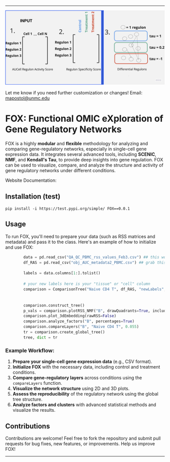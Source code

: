 
---
![alt text](docs/image_cover.jpg)

Let me know if you need further customization or changes! Email: mapostol@unmc.edu

# FOX: **F**unctional OMIC  e**X**ploration of Gene Regulatory Networks

FOX is a highly **modular** and **flexible** methodology for analyzing and comparing gene-regulatory networks, especially in single-cell gene expression data. It integrates several advanced tools, including **SCENIC**, **NMF**, and **Kendall's Tau**, to provide deep insights into gene regulation. FOX can be used to visualize, compare, and analyze the structure and activity of gene regulatory networks under different conditions.

Website Documentation: 

## Installation (test)

	pip install -i https://test.pypi.org/simple/ FOX==0.0.1

## Usage

To run FOX, you'll need to prepare your data (such as RSS matrices and metadata) and pass it to the class. Here's an example of how to initialize and use FOX:

```python
        data = pd.read_csv("QA_QC_PBMC_rss_values_Feb3.csv") ## this would be one comparison (RSS)
        df_RAS = pd.read_csv("obj_AUC_metadata2_PBMC.csv") ## grab this from your SCENIC stuff, include ALL METADATA AUC AND cellLabels

        labels = data.columns[1:].tolist()

        # your new labels here is your "tissue" or "cell" column
        comparison = ComparisonTree("Naive CD4 T", df_RAS, "newLabels", data, labels, "Unnamed: 0", "3.5_AUCellThresholds_Info_PVMC_QA_QC.tsv")


        comparison.construct_tree() 
        p_vals = comparison.plotRSS_NMF("B", drawQuadrants=True, include_pvals=True)
        comparison.plot_3dEmbedding(rawRSS=False)
        comparison.analyze_factors("B", percentages=True)
        comparison.compareLayers("B", "Naive CD4 T", 0.055)
        tr = comparison.create_global_tree()
        tree, dict = tr

```


### Example Workflow:
1. **Prepare your single-cell gene expression data** (e.g., CSV format).
2. **Initialize FOX** with the necessary data, including control and treatment conditions.
3. **Compare gene-regulatory layers** across conditions using the `compareLayers` function.
4. **Visualize the network structure** using 2D and 3D plots.
5. **Assess the reproducibility** of the regulatory network using the global tree structure.
6. **Analyze factors and clusters** with advanced statistical methods and visualize the results.

## Contributions

Contributions are welcome! Feel free to fork the repository and submit pull requests for bug fixes, new features, or improvements. Help us improve FOX!

---

